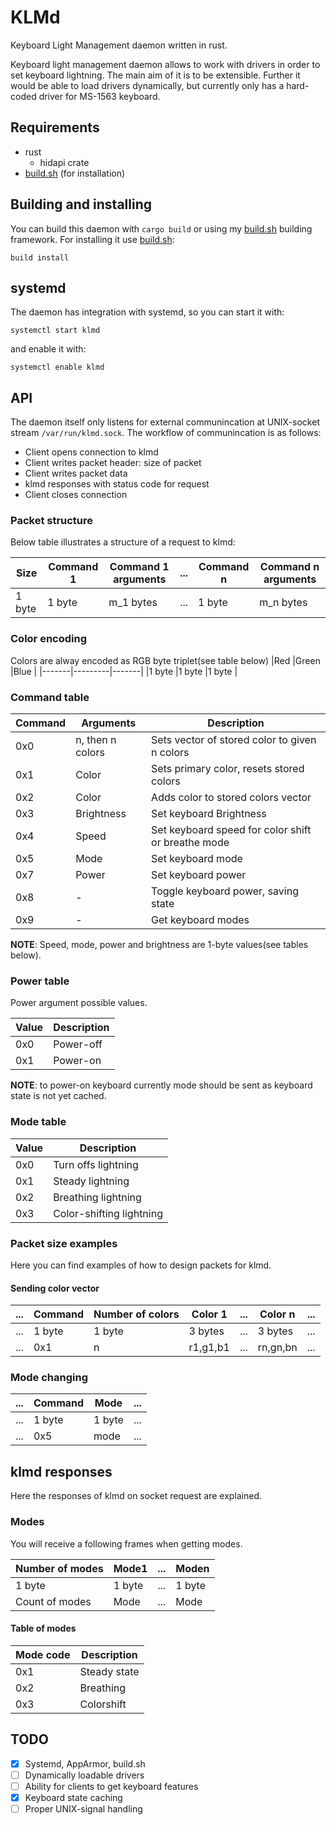 # KLMd

Keyboard Light Management daemon written in rust.
<p>
 Keyboard light management daemon allows to work with drivers in order to set keyboard lightning.
 The main aim of it is to be extensible. Further it would be able to load drivers dynamically, but currently only has a hard-coded driver for MS-1563 keyboard.
</p>

## Requirements

* rust
    * hidapi crate
* [build.sh](https://github.com/Andrewerr/build.sh) (for installation)

## Building and installing

You can build this daemon with `cargo build` or using my [build.sh](https://github.com/Andrewerr/build.sh) building
framework. For installing it use [build.sh](https://github.com/Andrewerr/build.sh):

```
build install
```

## systemd

The daemon has integration with systemd, so you can start it with:

```
systemctl start klmd
```

and enable it with:

```
systemctl enable klmd
```

## API

The daemon itself only listens for external communincation at UNIX-socket stream `/var/run/klmd.sock`.
The workflow of communincation is as follows:

* Client opens connection to klmd
* Client writes packet header: size of packet
* Client writes packet data
* klmd responses with status code for request
* Client closes connection

### Packet structure

Below table illustrates a structure of a request to klmd:

| Size   | Command 1 | Command 1 arguments | ... | Command n | Command n arguments |
|--------|-----------|---------------------|-----|-----------|---------------------|
| 1 byte | 1 byte    | m_1 bytes           | ... | 1 byte    | m_n bytes           |

### Color encoding

Colors are alway encoded as RGB byte triplet(see table below)
|Red |Green |Blue |
|-------|---------|-------|
|1 byte |1 byte |1 byte |

### Command table

| Command | Arguments        | Description                                        |
|---------|------------------|----------------------------------------------------|
| 0x0     | n, then n colors | Sets vector of stored color to given n colors      |
| 0x1     | Color            | Sets primary color, resets stored colors           |
| 0x2     | Color            | Adds color to stored colors vector                 |
| 0x3     | Brightness       | Set keyboard Brightness                            |
| 0x4     | Speed            | Set keyboard speed for color shift or breathe mode |
| 0x5     | Mode             | Set keyboard mode                                  |
| 0x7     | Power            | Set keyboard power                                 |
| 0x8     | -                | Toggle keyboard power, saving state                |
| 0x9     | -                | Get keyboard modes                                 |

**NOTE**: Speed, mode, power and brightness are 1-byte values(see tables below).

### Power table

Power argument possible values.

| Value | Description |
|-------|-------------|
| 0x0   | Power-off   |
| 0x1   | Power-on    |

**NOTE**: to power-on keyboard currently mode should be sent as keyboard state is not yet cached.

### Mode table

| Value | Description              |
|-------|--------------------------|
| 0x0   | Turn offs lightning      |
| 0x1   | Steady lightning         |
| 0x2   | Breathing lightning      |
| 0x3   | Color-shifting lightning |

### Packet size examples

Here you can find examples of how to design packets for klmd.

#### Sending color vector

| ... | Command | Number of colors | Color 1  | ... | Color n  | ... |
|-----|---------|------------------|----------|-----|----------|-----|
| ... | 1 byte  | 1 byte           | 3 bytes  | ... | 3 bytes  | ... |
| ... | 0x1     | n                | r1,g1,b1 | ... | rn,gn,bn | ... |

### Mode changing

| ... | Command | Mode   | ... |
|-----|---------|--------|-----|
| ... | 1 byte  | 1 byte | ... |
| ... | 0x5     | mode   | ... |

## klmd responses

Here the responses of klmd on socket request are explained.

### Modes

You will receive a following frames when getting modes.

| Number of modes | Mode1  | ... | Moden  |
|-----------------|--------|-----|--------|
| 1 byte          | 1 byte | ... | 1 byte |
| Count of modes  | Mode   | ... | Mode   |

#### Table of modes

| Mode code | Description  |
|-----------|--------------|
| 0x1       | Steady state |
| 0x2       | Breathing    |
| 0x3       | Colorshift   |

## TODO

* [x] Systemd, AppArmor, build.sh
* [ ] Dynamically loadable drivers
* [ ] Ability for clients to get keyboard features
* [x] Keyboard state caching
* [ ] Proper UNIX-signal handling
